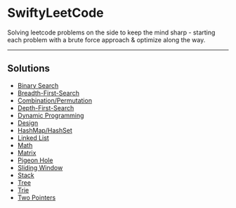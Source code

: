 # SwiftyLeetCode

Solving leetcode problems on the side to keep the mind sharp - 
starting each problem with a brute force approach & optimize along the way.

---
## Solutions

* [Binary Search](Binary-Search.md)
* [Breadth-First-Search](Breadth-First-Search.md)
* [Combination/Permutation](Combination-Permutation.md)
* [Depth-First-Search](Depth-First-Search.md)
* [Dynamic Programming](Dynamic-Programming.md)
* [Design](Design.md)
* [HashMap/HashSet](HashMap-HashSet.md)
* [Linked List](Linked-List.md)
* [Math](Math.md)
* [Matrix](Matrix.md)
* [Pigeon Hole](Pigeon-Hole.md)
* [Sliding Window](Sliding-Window.md)
* [Stack](Stack.md)
* [Tree](Tree.md)
* [Trie](Trie.md)
* [Two Pointers](Two-Pointers.md)